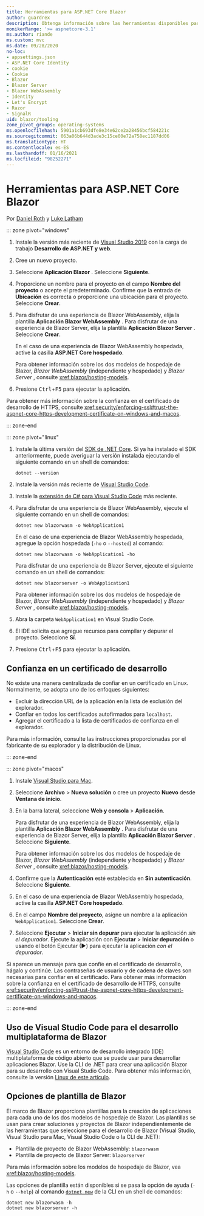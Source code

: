 ```yaml
---
title: Herramientas para ASP.NET Core Blazor
author: guardrex
description: Obtenga información sobre las herramientas disponibles para compilar aplicaciones de Blazor.
monikerRange: '>= aspnetcore-3.1'
ms.author: riande
ms.custom: mvc
ms.date: 09/28/2020
no-loc:
- appsettings.json
- ASP.NET Core Identity
- cookie
- Cookie
- Blazor
- Blazor Server
- Blazor WebAssembly
- Identity
- Let's Encrypt
- Razor
- SignalR
uid: blazor/tooling
zone_pivot_groups: operating-systems
ms.openlocfilehash: 5901a1cb693dfe8e34e62ce2a28456bcf584221c
ms.sourcegitcommit: 063a06b644d3ade3c15ce00e72a758ec1187dd06
ms.translationtype: HT
ms.contentlocale: es-ES
ms.lasthandoff: 01/16/2021
ms.locfileid: "98252271"
---
```

# <a name="tooling-for-aspnet-core-no-locblazor"></a>Herramientas para ASP.NET Core Blazor

Por [Daniel Roth](https://github.com/danroth27) y [Luke Latham](https://github.com/guardrex)

::: zone pivot="windows"

1. Instale la versión más reciente de [Visual Studio 2019](https://visualstudio.microsoft.com/downloads/) con la carga de trabajo **Desarrollo de ASP.NET y web**.

1. Cree un nuevo proyecto.

1. Seleccione **Aplicación Blazor** . Seleccione **Siguiente**.

1. Proporcione un nombre para el proyecto en el campo **Nombre del proyecto** o acepte el predeterminado. Confirme que la entrada de **Ubicación** es correcta o proporcione una ubicación para el proyecto. Seleccione **Crear**.

1. Para disfrutar de una experiencia de Blazor WebAssembly, elija la plantilla **Aplicación Blazor WebAssembly** . Para disfrutar de una experiencia de Blazor Server, elija la plantilla **Aplicación Blazor Server** . Seleccione **Crear**.

   En el caso de una experiencia de Blazor WebAssembly hospedada, active la casilla **ASP.NET Core hospedado**.

   Para obtener información sobre los dos modelos de hospedaje de Blazor, *Blazor WebAssembly* (independiente y hospedado) y *Blazor Server* , consulte <xref:blazor/hosting-models>.

1. Presione <kbd>Ctrl</kbd>+<kbd>F5</kbd> para ejecutar la aplicación.

Para obtener más información sobre la confianza en el certificado de desarrollo de HTTPS, consulte <xref:security/enforcing-ssl#trust-the-aspnet-core-https-development-certificate-on-windows-and-macos>.

::: zone-end

::: zone pivot="linux"

1. Instale la última versión del [SDK de .NET Core](https://dotnet.microsoft.com/download). Si ya ha instalado el SDK anteriormente, puede averiguar la versión instalada ejecutando el siguiente comando en un shell de comandos:

   ```dotnetcli
   dotnet --version
   ```

1. Instale la versión más reciente de [Visual Studio Code](https://code.visualstudio.com).

1. Instale la [extensión de C# para Visual Studio Code](https://marketplace.visualstudio.com/items?itemName=ms-dotnettools.csharp) más reciente.

1. Para disfrutar de una experiencia de Blazor WebAssembly, ejecute el siguiente comando en un shell de comandos:

   ```dotnetcli
   dotnet new blazorwasm -o WebApplication1
   ```

   En el caso de una experiencia de Blazor WebAssembly hospedada, agregue la opción hospedada (`-ho` o `--hosted`) al comando:
   
   ```dotnetcli
   dotnet new blazorwasm -o WebApplication1 -ho
   ```
   
   Para disfrutar de una experiencia de Blazor Server, ejecute el siguiente comando en un shell de comandos:

   ```dotnetcli
   dotnet new blazorserver -o WebApplication1
   ```

   Para obtener información sobre los dos modelos de hospedaje de Blazor, *Blazor WebAssembly* (independiente y hospedado) y *Blazor Server* , consulte <xref:blazor/hosting-models>.

1. Abra la carpeta `WebApplication1` en Visual Studio Code.

1. El IDE solicita que agregue recursos para compilar y depurar el proyecto. Seleccione **Sí**.

1. Presione <kbd>Ctrl</kbd>+<kbd>F5</kbd> para ejecutar la aplicación.

## <a name="trust-a-development-certificate"></a>Confianza en un certificado de desarrollo

No existe una manera centralizada de confiar en un certificado en Linux. Normalmente, se adopta uno de los enfoques siguientes:

* Excluir la dirección URL de la aplicación en la lista de exclusión del explorador.
* Confiar en todos los certificados autofirmados para `localhost`.
* Agregar el certificado a la lista de certificados de confianza en el explorador.

Para más información, consulte las instrucciones proporcionadas por el fabricante de su explorador y la distribución de Linux.

::: zone-end

::: zone pivot="macos"

1. Instale [Visual Studio para Mac](https://visualstudio.microsoft.com/vs/mac/).

1. Seleccione **Archivo** > **Nueva solución** o cree un proyecto **Nuevo** desde **Ventana de inicio**.

1. En la barra lateral, seleccione **Web y consola** > **Aplicación**.

   Para disfrutar de una experiencia de Blazor WebAssembly, elija la plantilla **Aplicación Blazor WebAssembly** . Para disfrutar de una experiencia de Blazor Server, elija la plantilla **Aplicación Blazor Server** . Seleccione **Siguiente**.

   Para obtener información sobre los dos modelos de hospedaje de Blazor, *Blazor WebAssembly* (independiente y hospedado) y *Blazor Server* , consulte <xref:blazor/hosting-models>.

1. Confirme que la **Autenticación** esté establecida en **Sin autenticación**. Seleccione **Siguiente**.

1. En el caso de una experiencia de Blazor WebAssembly hospedada, active la casilla **ASP.NET Core hospedado**.

1. En el campo **Nombre del proyecto**, asigne un nombre a la aplicación `WebApplication1`. Seleccione **Crear**.

1. Seleccione **Ejecutar** > **Iniciar sin depurar** para ejecutar la aplicación *sin el depurador*. Ejecute la aplicación con **Ejecutar** > **Iniciar depuración** o usando el botón Ejecutar (&#9654;) para ejecutar la aplicación *con el depurador*.

Si aparece un mensaje para que confíe en el certificado de desarrollo, hágalo y continúe. Las contraseñas de usuario y de cadena de claves son necesarias para confiar en el certificado. Para obtener más información sobre la confianza en el certificado de desarrollo de HTTPS, consulte <xref:security/enforcing-ssl#trust-the-aspnet-core-https-development-certificate-on-windows-and-macos>.

::: zone-end

## <a name="use-visual-studio-code-for-cross-platform-no-locblazor-development"></a>Uso de Visual Studio Code para el desarrollo multiplataforma de Blazor

[Visual Studio Code](https://code.visualstudio.com/) es un entorno de desarrollo integrado (IDE) multiplataforma de código abierto que se puede usar para desarrollar aplicaciones Blazor. Use la CLI de .NET para crear una aplicación Blazor para su desarrollo con Visual Studio Code. Para obtener más información, consulte la versión [Linux de este artículo](?pivots=linux).

## <a name="no-locblazor-template-options"></a>Opciones de plantilla de Blazor

El marco de Blazor proporciona plantillas para la creación de aplicaciones para cada uno de los dos modelos de hospedaje de Blazor. Las plantillas se usan para crear soluciones y proyectos de Blazor independientemente de las herramientas que seleccione para el desarrollo de Blazor (Visual Studio, Visual Studio para Mac, Visual Studio Code o la CLI de .NET):

* Plantilla de proyecto de Blazor WebAssembly: `blazorwasm`
* Plantilla de proyecto de Blazor Server: `blazorserver`

Para más información sobre los modelos de hospedaje de Blazor, vea <xref:blazor/hosting-models>.

Las opciones de plantilla están disponibles si se pasa la opción de ayuda (`-h` o `--help`) al comando [`dotnet new`](/dotnet/core/tools/dotnet-new) de la CLI en un shell de comandos:

```dotnetcli
dotnet new blazorwasm -h
dotnet new blazorserver -h
```